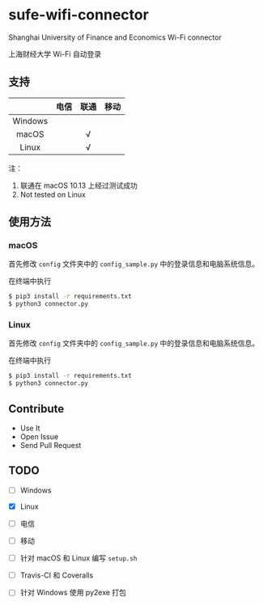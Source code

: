 # sufe-wifi-connector
Shanghai University of Finance and Economics Wi-Fi connector

上海财经大学 Wi-Fi 自动登录

## 支持

|  | 电信 | 联通 | 移动 |
| :-: | :-: | :-: | :-: |
| Windows |  |  |  |
| macOS |  | √  |  |
| Linux |  | √ |  |


注：

1. 联通在 macOS 10.13 上经过测试成功
1. Not tested on Linux

## 使用方法

### macOS

首先修改 `config` 文件夹中的 `config_sample.py` 中的登录信息和电脑系统信息。

在终端中执行

```bash
$ pip3 install -r requirements.txt
$ python3 connector.py
```

### Linux

首先修改 `config` 文件夹中的 `config_sample.py` 中的登录信息和电脑系统信息。

在终端中执行

```bash
$ pip3 install -r requirements.txt
$ python3 connector.py
```

## Contribute

* Use It
* Open Issue
* Send Pull Request

## TODO

* [ ] Windows
* [x] Linux
* [ ] 电信
* [ ] 移动
* [ ] 针对 macOS 和 Linux 编写 `setup.sh`
* [ ] Travis-CI 和 Coveralls
* [ ] 针对 Windows 使用 py2exe 打包


